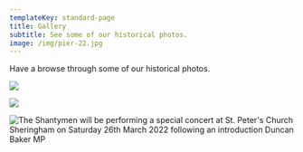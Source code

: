 ```yaml
---
templateKey: standard-page
title: Gallery
subtitle: See some of our historical photos.
image: /img/pier-22.jpg
---
```

Have a browse through some of our historical photos.

![](/img/cl-2017.jpeg)

![](/img/140315-shantymen-0003.jpg)

![The Shantymen will be performing a special concert at St. Peter's Church Sheringham on Saturday 26th March 2022 following an introduction Duncan Baker MP](/img/photo-.jpg "Shantymen 2022")